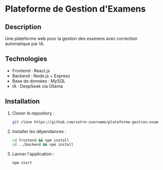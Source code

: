 # Plateforme de Gestion d'Examens

## Description
Une plateforme web pour la gestion des examens avec correction automatique par IA.

## Technologies
- Frontend : React.js
- Backend : Node.js + Express
- Base de données : MySQL
- IA : DeepSeek via Ollama

## Installation
1. Cloner le repository :
   ```bash
   git clone https://github.com/votre-username/plateforme-gestion-examens.git
   ```
2. Installer les dépendances :
   ```bash
   cd frontend && npm install
   cd ../backend && npm install
   ```
3. Lancer l'application :
   ```bash
   npm start
   ```
